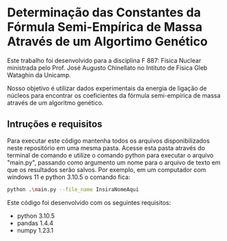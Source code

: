 # Determinação das Constantes da Fórmula Semi-Empírica de Massa Através de um Algortimo Genético

Este trabalho foi desenvolvido para a disciplina F 887: Física Nuclear ministrada pelo Prof. José Augusto Chinellato no Intituto de Física Gleb Wataghin da Unicamp.

Nosso objetivo é utilizar dados experimentais da energia de ligação de núcleos para encontrar os coeficientes da fórmula semi-empírica de massa através de um algoritmo genético.

## Intruções e requisitos

Para executar este código mantenha todos os arquivos disponibilizados neste repositório em uma mesma pasta. Acesse esta pasta através do terminal de comando e utilize o comando python para executar o arquivo "main.py", passando como argumento um nome para o arquivo de texto em que os resultados serão salvos. Por exemplo, em um computador com windows 11 e python 3.10.5 o comando fica: 
```bash
python .\main.py --file_name InsiraNomeAqui
```

Este código foi desenvolvido com os seguintes requisitos:

- python 3.10.5
- pandas 1.4.4
- numpy 1.23.1